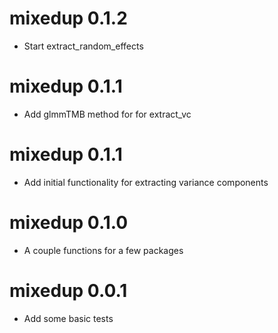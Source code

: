 # mixedup 0.1.2

* Start extract_random_effects

# mixedup 0.1.1

* Add glmmTMB method for for extract_vc

# mixedup 0.1.1

* Add initial functionality for extracting variance components

# mixedup 0.1.0

* A couple functions for a few packages

# mixedup 0.0.1

* Add some basic tests


